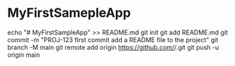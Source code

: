 # MyFirstSamepleApp
echo "# MyFirstSampleApp" >> README.md
git init
git add README.md
git commit -m "PROJ-123 first commit add a README file to the project"
git branch -M main
git remote add origin https://github.com/<yalcantar>/<MyFirstSampleApp>.git
git push -u origin main
